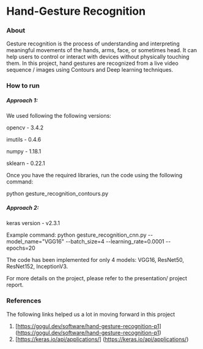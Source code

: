# Hand-Gesture Recognition

### About
Gesture recognition is the process of understanding and interpreting meaningful movements of the hands, arms, face, or sometimes head. It can help users to control or interact with devices without physically touching them. In this project, hand gestures are recognized from a live video sequence / images using Contours and Deep learning techniques.

### How to run

##### Approach 1:
We used following the following versions:

opencv - 3.4.2

imutils - 0.4.6

numpy - 1.18.1

sklearn - 0.22.1

Once you have the required libraries, run the code using the following command:

python gesture_recognition_contours.py

##### Approach 2:
keras version - v2.3.1

Example command: python gesture_recognition_cnn.py --model_name="VGG16" --batch_size=4 --learning_rate=0.0001 --epochs=20

The code has been implemented for only 4 models: VGG16, ResNet50, ResNet152, InceptionV3.

For more details on the project, please refer to the presentation/ project report.

### References
The following links helped us a lot in moving forward in this project
1) [https://gogul.dev/software/hand-gesture-recognition-p1] (https://gogul.dev/software/hand-gesture-recognition-p1)
2) [https://keras.io/api/applications/] (https://keras.io/api/applications/)
